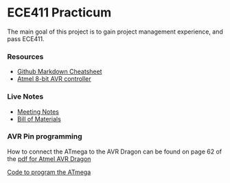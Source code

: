 # ECE411 Practicum 
The main goal of this project is to gain project management experience, and pass ECE411.

### Resources
- [Github Markdown Cheatsheet](https://github.com/adam-p/markdown-here/wiki/Markdown-Cheatsheet)
- [Atmel 8-bit AVR controller](http://ww1.microchip.com/downloads/en/DeviceDoc/Atmel-8271-8-bit-AVR-Microcontroller-ATmega48A-48PA-88A-88PA-168A-168PA-328-328P_datasheet_Complete.pdf)

### Live Notes
- [Meeting Notes](https://docs.google.com/document/d/19kvDTP8waEN3RQ6yVrNDx6z7Xe4eh67vW1i40oPSDoY/edit?usp=sharing)
- [Bill of Materials](https://docs.google.com/spreadsheets/d/1W5p3Xew4WHdP0dK88rSV139m2ax4RcH9-pE1J-V8YP8/edit?usp=sharing)

### AVR Pin programming
How to connect the ATmega to the AVR Dragon can be found on page 62 of the [pdf for Atmel
AVR
Dragon](https://github.com/philiparola/ece411-practicum/blob/master/datasheets/atmel-42723-avr-dragon_userguide.pdf)

[Code to program the ATmega](http://www.avr-tutorials.com/digital/about-avr-8-bit-microcontrollers-digital-io-ports)
